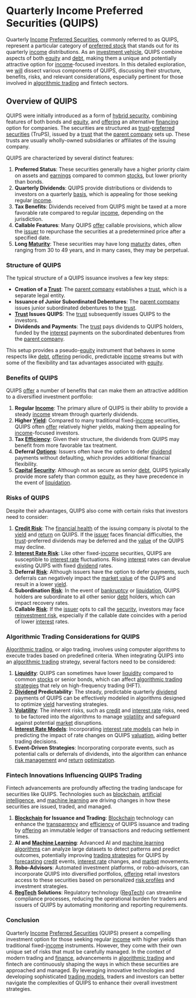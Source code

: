 # Quarterly Income Preferred Securities (QUIPS)

Quarterly [Income](../i/income.md) [Preferred Securities](../p/preferred_securities.md), commonly referred to as QUIPS, represent a particular category of [preferred stock](../p/preferred_stock.md) that stands out for its quarterly [income](../i/income.md) distributions. As an [investment vehicle](../i/investment_vehicle.md), QUIPS combine aspects of both [equity](../e/equity.md) and [debt](../d/debt.md), making them a unique and potentially attractive option for [income](../i/income.md)-focused investors. In this detailed exploration, we [will](../w/will.md) dissect various components of QUIPS, discussing their structure, benefits, risks, and relevant considerations, especially pertinent for those involved in [algorithmic trading](../a/accountability.md) and fintech sectors.

## Overview of QUIPS

QUIPS were initially introduced as a form of [hybrid security](../h/hybrid_security.md), combining features of both bonds and [equity](../e/equity.md), and [offering](../o/offering.md) an alternative [financing](../f/financing.md) option for companies. The securities are structured as [trust](../t/trust.md)-[preferred securities](../p/preferred_securities.md) (TruPS), issued by a [trust](../t/trust.md) that the [parent company](../p/parent_company.md) sets up. These trusts are usually wholly-owned subsidiaries or affiliates of the issuing company.

QUIPS are characterized by several distinct features:

1. **Preferred Status**: These securities generally have a higher priority claim on assets and [earnings](../e/earnings.md) compared to common [stocks](../s/stock.md), but lower priority than bonds.
2. **Quarterly Dividends**: QUIPS provide distributions or dividends to investors on a quarterly [basis](../b/basis.md), which is appealing for those seeking regular [income](../i/income.md).
3. **Tax Benefits**: Dividends received from QUIPS might be taxed at a more favorable rate compared to regular [income](../i/income.md), depending on the jurisdiction.
4. **Callable Features**: Many QUIPS [offer](../o/offer.md) callable provisions, which allow the [issuer](../i/issuer.md) to repurchase the securities at a predetermined price after a specified date.
5. **Long [Maturity](../m/maturity.md)**: These securities may have long [maturity](../m/maturity.md) dates, often ranging from 30 to 49 years, and in many cases, they may be perpetual.

### Structure of QUIPS

The typical structure of a QUIPS issuance involves a few key steps:

- **Creation of a [Trust](../t/trust.md)**: The [parent company](../p/parent_company.md) establishes a [trust](../t/trust.md), which is a separate legal entity.
- **Issuance of Junior Subordinated Debentures**: The [parent company](../p/parent_company.md) issues junior subordinated debentures to the [trust](../t/trust.md).
- **[Trust](../t/trust.md) Issues QUIPS**: The [trust](../t/trust.md) subsequently issues QUIPS to the investors.
- **Dividends and Payments**: The [trust](../t/trust.md) pays dividends to QUIPS holders, funded by the [interest](../i/interest.md) payments on the subordinated debentures from the [parent company](../p/parent_company.md).

This setup provides a pseudo-[equity](../e/equity.md) instrument that behaves in some respects like [debt](../d/debt.md), [offering](../o/offering.md) periodic, predictable [income](../i/income.md) streams but with some of the flexibility and tax advantages associated with [equity](../e/equity.md).

### Benefits of QUIPS

QUIPS [offer](../o/offer.md) a number of benefits that can make them an attractive addition to a diversified investment portfolio:

1. **Regular [Income](../i/income.md)**: The primary allure of QUIPS is their ability to provide a steady [income](../i/income.md) stream through quarterly dividends.
2. **Higher [Yield](../y/yield.md)**: Compared to many traditional fixed-[income](../i/income.md) securities, QUIPS often [offer](../o/offer.md) relatively higher yields, making them appealing for [income](../i/income.md)-focused investors.
3. **Tax [Efficiency](../e/efficiency.md)**: Given their structure, the dividends from QUIPS may benefit from more favorable tax treatment.
4. **Deferral [Options](../o/options.md)**: Issuers often have the option to defer [dividend](../d/dividend.md) payments without defaulting, which provides additional financial flexibility.
5. **[Capital](../c/capital.md) [Security](../s/security.md)**: Although not as secure as senior [debt](../d/debt.md), QUIPS typically provide more safety than common [equity](../e/equity.md), as they have precedence in the event of [liquidation](../l/liquidation.md).

### Risks of QUIPS

Despite their advantages, QUIPS also come with certain risks that investors need to consider:

1. **[Credit Risk](../c/credit_risk.md)**: The [financial health](../f/financial_health.md) of the issuing company is pivotal to the [yield](../y/yield.md) and [return](../r/return.md) on QUIPS. If the [issuer](../i/issuer.md) faces financial difficulties, the [trust](../t/trust.md)-preferred dividends may be deferred and the [value](../v/value.md) of the QUIPS may decline.
2. **[Interest Rate Risk](../i/interest_rate_risk.md)**: Like other fixed-[income](../i/income.md) securities, QUIPS are susceptible to [interest rate](../i/interest_rate.md) fluctuations. Rising [interest](../i/interest.md) rates can devalue existing QUIPS with fixed [dividend](../d/dividend.md) rates.
3. **Deferral [Risk](../r/risk.md)**: Although issuers have the option to defer payments, such deferrals can negatively impact the [market value](../m/market_value.md) of the QUIPS and result in a lower [yield](../y/yield.md).
4. **Subordination [Risk](../r/risk.md)**: In the event of [bankruptcy](../b/bankruptcy.md) or [liquidation](../l/liquidation.md), QUIPS holders are subordinate to all other senior [debt](../d/debt.md) holders, which can impact recovery rates.
5. **Callable [Risk](../r/risk.md)**: If the [issuer](../i/issuer.md) opts to call the [security](../s/security.md), investors may face [reinvestment risk](../r/reinvestment_risk.md), especially if the callable date coincides with a period of lower [interest](../i/interest.md) rates.

### Algorithmic Trading Considerations for QUIPS

[Algorithmic trading](../a/accountability.md), or algo trading, involves using computer algorithms to execute trades based on predefined criteria. When integrating QUIPS into an [algorithmic trading](../a/accountability.md) strategy, several factors need to be considered:

1. **[Liquidity](../l/liquidity.md)**: QUIPS can sometimes have lower [liquidity](../l/liquidity.md) compared to common [stocks](../s/stock.md) or senior bonds, which can affect [algorithmic trading strategies](../a/algorithmic_trading_strategies.md) that rely on high-frequency trading (HFT).
2. **[Dividend](../d/dividend.md) Predictability**: The steady, predictable quarterly [dividend](../d/dividend.md) payments of QUIPS can be effectively modeled in algorithms designed to optimize [yield](../y/yield.md) harvesting strategies.
3. **[Volatility](../v/volatility.md)**: The inherent risks, such as [credit](../c/credit.md) and [interest rate](../i/interest_rate.md) risks, need to be factored into the algorithms to manage [volatility](../v/volatility.md) and safeguard against potential [market](../m/market.md) disruptions.
4. **[Interest Rate Models](../i/interest_rate_models.md)**: Incorporating [interest rate models](../i/interest_rate_models.md) can help in predicting the impact of rate changes on QUIPS [valuation](../v/valuation.md), aiding better trading decisions.
5. **Event-Driven Strategies**: Incorporating corporate events, such as potential calls or deferrals of dividends, into the algorithm can enhance [risk management](../r/risk_management.md) and [return](../r/return.md) [optimization](../o/optimization.md).

### Fintech Innovations Influencing QUIPS Trading

Fintech advancements are profoundly affecting the trading landscape for securities like QUIPS. Technologies such as [blockchain](../b/blockchain_in_trading.md), [artificial intelligence](../a/artificial_intelligence_in_trading.md), and [machine learning](../m/machine_learning.md) are driving changes in how these securities are issued, traded, and managed.

1. **[Blockchain](../b/blockchain_in_trading.md) for Issuance and Trading**: [Blockchain](../b/blockchain_in_trading.md) technology can enhance the [transparency](../t/transparency.md) and [efficiency](../e/efficiency.md) of QUIPS issuance and trading by [offering](../o/offering.md) an immutable ledger of transactions and reducing settlement times.
2. **AI and [Machine Learning](../m/machine_learning.md)**: Advanced AI and [machine learning algorithms](../m/machine_learning_algorithms_in_trading.md) can analyze large datasets to detect patterns and predict outcomes, potentially improving [trading strategies](../t/trading_strategies.md) for QUIPS by [forecasting](../f/forecasting.md) [credit](../c/credit.md) events, [interest rate](../i/interest_rate.md) changes, and [market](../m/market.md) movements.
3. **Robo-Advisors**: Automated investment platforms, or robo-advisors, can incorporate QUIPS into diversified portfolios, [offering](../o/offering.md) retail investors access to these securities based on personalized [risk profiles](../r/risk_profiles.md) and investment strategies.
4. **[RegTech](../r/regtech.md) Solutions**: Regulatory technology ([RegTech](../r/regtech.md)) can streamline compliance processes, reducing the operational burden for traders and issuers of QUIPS by automating monitoring and reporting requirements.

### Conclusion

Quarterly [Income](../i/income.md) [Preferred Securities](../p/preferred_securities.md) (QUIPS) present a compelling investment option for those seeking regular [income](../i/income.md) with higher yields than traditional fixed-[income](../i/income.md) instruments. However, they come with their own unique set of risks that must be carefully managed. In the context of modern trading and [finance](../f/finance.md), advancements in [algorithmic trading](../a/accountability.md) and fintech are continuously shaping the ways in which these securities are approached and managed. By leveraging innovative technologies and developing sophisticated [trading models](../t/trading_models.md), traders and investors can better navigate the complexities of QUIPS to enhance their overall investment strategies.